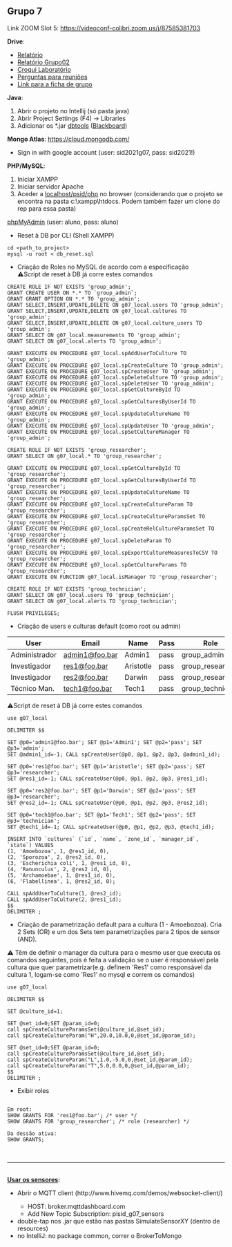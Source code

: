 ## Grupo 7
Link ZOOM Slot 5: https://videoconf-colibri.zoom.us/j/87585381703

**Drive**:<br/>
- [Relatório](https://docs.google.com/document/d/1F14r7k54XJ3Kmzq6IZxJsG_Xur3vkzZY/edit)<br/>
- [Relatório Grupo02](https://docs.google.com/document/d/1SCfdpyMIYwfB00AgGP9rdt_9Ycls6vsEastxUZjk_HM/edit?usp=sharing)
- [Croqui Laboratório](https://docs.google.com/document/d/1Lv8bhDtPm4bYxZKTBfCdPttEHuGRpBRA/edit)<br/>
- [Perguntas para reuniões](https://docs.google.com/document/d/1m1g19S2wEBp_5jOAlmTetTr329ICJ58XwlmQ7cQJcI4/edit?usp=sharing)<br/>
- [Link para a ficha de grupo](https://drive.google.com/file/d/1HMAvvbRs9QXDj8qZwiOb9Uf7KmsjCt36/view?usp=sharing)<br>

**Java**:
1. Abrir o projeto no Intellij (só pasta java)
2. Abrir Project Settings (F4) -> Libraries
3. Adicionar os *.jar [dbtools](https://drive.google.com/drive/folders/1EONx7NXCGDmnfU55PpnrQfEw2xk_ei0T?usp=sharing) ([Blackboard](https://e-learning.iscte-iul.pt/webapps/blackboard/content/listContent.jsp?course_id=_13125_1&content_id=_120562_1))

**Mongo Atlas**: https://cloud.mongodb.com/ <br/> 
 - Sign in with google account (user: sid2021g07, pass: sid2021!)

**PHP/MySQL**:<br/>
1. Iniciar XAMPP
2. Iniciar servidor Apache
3. Aceder a [localhost/psid/php](http://localhost/psid/php) no browser (considerando que o projeto se encontra na pasta c:\xampp\htdocs. Podem também fazer um clone do rep para essa pasta)

[phpMyAdmin](http://194.210.86.10/phpmyadmin/db_structure.php?server=1&db=aluno_g07) (user: aluno, pass: aluno)

- Reset à DB por CLI (Shell XAMPP)
```
cd <path_to_project>
mysql -u root < db_reset.sql
```

- Criação de Roles no MySQL de acordo com a especificação  
⚠️Script de reset à DB já corre estes comandos
```mysql
CREATE ROLE IF NOT EXISTS 'group_admin';
GRANT CREATE USER ON *.* TO `group_admin`;
GRANT GRANT OPTION ON *.* TO 'group_admin';
GRANT SELECT,INSERT,UPDATE,DELETE ON g07_local.users TO 'group_admin';
GRANT SELECT,INSERT,UPDATE,DELETE ON g07_local.cultures TO 'group_admin';
GRANT SELECT,INSERT,UPDATE,DELETE ON g07_local.culture_users TO 'group_admin';
GRANT SELECT ON g07_local.measurements TO 'group_admin';
GRANT SELECT ON g07_local.alerts TO 'group_admin';

GRANT EXECUTE ON PROCEDURE g07_local.spAddUserToCulture TO 'group_admin';
GRANT EXECUTE ON PROCEDURE g07_local.spCreateCulture TO 'group_admin';
GRANT EXECUTE ON PROCEDURE g07_local.spCreateUser TO 'group_admin';
GRANT EXECUTE ON PROCEDURE g07_local.spDeleteCulture TO 'group_admin';
GRANT EXECUTE ON PROCEDURE g07_local.spDeleteUser TO 'group_admin';
GRANT EXECUTE ON PROCEDURE g07_local.spGetCultureById TO 'group_admin';
GRANT EXECUTE ON PROCEDURE g07_local.spGetCulturesByUserId TO 'group_admin';
GRANT EXECUTE ON PROCEDURE g07_local.spUpdateCultureName TO 'group_admin';
GRANT EXECUTE ON PROCEDURE g07_local.spUpdateUser TO 'group_admin';
GRANT EXECUTE ON PROCEDURE g07_local.spSetCultureManager TO 'group_admin';

CREATE ROLE IF NOT EXISTS 'group_researcher';
GRANT SELECT ON g07_local.* TO 'group_researcher';

GRANT EXECUTE ON PROCEDURE g07_local.spGetCultureById TO 'group_researcher';
GRANT EXECUTE ON PROCEDURE g07_local.spGetCulturesByUserId TO 'group_researcher';
GRANT EXECUTE ON PROCEDURE g07_local.spUpdateCultureName TO 'group_researcher';
GRANT EXECUTE ON PROCEDURE g07_local.spCreateCultureParam TO 'group_researcher';
GRANT EXECUTE ON PROCEDURE g07_local.spCreateCultureParamsSet TO 'group_researcher';
GRANT EXECUTE ON PROCEDURE g07_local.spCreateRelCultureParamsSet TO 'group_researcher';
GRANT EXECUTE ON PROCEDURE g07_local.spDeleteParam TO 'group_researcher';
GRANT EXECUTE ON PROCEDURE g07_local.spExportCultureMeasuresToCSV TO 'group_researcher';
GRANT EXECUTE ON PROCEDURE g07_local.spGetCultureParams TO 'group_researcher';
GRANT EXECUTE ON FUNCTION g07_local.isManager TO 'group_researcher';

CREATE ROLE IF NOT EXISTS 'group_technician';
GRANT SELECT ON g07_local.users TO 'group_technician';
GRANT SELECT ON g07_local.alerts TO 'group_technician';

FLUSH PRIVILEGES;
```
- Criação de users e culturas default (como root ou admin)  

|User          |Email          |Name        |Pass |Role             | 
|--------------|---------------|------------|-----|-----------------| 
|Administrador |admin1@foo.bar |Admin1      |pass |group_admin      | 
|Investigador  |res1@foo.bar   |Aristotle   |pass |group_researcher | 
|Investigador  |res2@foo.bar   |Darwin      |pass |group_researcher | 
|Técnico Man.  |tech1@foo.bar  |Tech1       |pass |group_technician | 
  
⚠️Script de reset à DB já corre estes comandos
```mysql
use g07_local

DELIMITER $$

SET @p0='admin1@foo.bar'; SET @p1='Admin1'; SET @p2='pass'; SET @p3='admin'; 
SET @admin1_id=-1; CALL spCreateUser(@p0, @p1, @p2, @p3, @admin1_id);

SET @p0='res1@foo.bar'; SET @p1='Aristotle'; SET @p2='pass'; SET @p3='researcher'; 
SET @res1_id=-1; CALL spCreateUser(@p0, @p1, @p2, @p3, @res1_id);

SET @p0='res2@foo.bar'; SET @p1='Darwin'; SET @p2='pass'; SET @p3='researcher'; 
SET @res2_id=-1; CALL spCreateUser(@p0, @p1, @p2, @p3, @res2_id);

SET @p0='tech1@foo.bar'; SET @p1='Tech1'; SET @p2='pass'; SET @p3='technician'; 
SET @tech1_id=-1; CALL spCreateUser(@p0, @p1, @p2, @p3, @tech1_id);

INSERT INTO `cultures` (`id`, `name`, `zone_id`, `manager_id`, `state`) VALUES
(1, 'Amoebozoa', 1, @res1_id, 0),
(2, 'Sporozoa', 2, @res2_id, 0),
(3, 'Escherichia coli', 1, @res1_id, 0),
(4, 'Ranunculus', 2, @res2_id, 0),
(5, 'Archamoebae', 1, @res1_id, 0),
(6, 'Flabellinea', 1, @res2_id, 0);

CALL spAddUserToCulture(1, @res2_id);
CALL spAddUserToCulture(2, @res1_id);
$$
DELIMITER ;
```

- Criação de parametrização default para a cultura (1 - Amoebozoa). Cria 2 Sets (OR) e um dos Sets tem parametrizações para 2 tipos de sensor (AND).
 
:warning: Têm de definir o manager da cultura para o mesmo user que executa os comandos seguintes, pois é feita a validação se o user é responsável pela cultura que quer parametrizar(e.g. definem 'Res1' como responsável da cultura 1, logam-se como 'Res1' no mysql e correm os comandos)  

```mysql
use g07_local

DELIMITER $$

SET @culture_id=1;

SET @set_id=0;SET @param_id=0; 
call spCreateCultureParamsSet(@culture_id,@set_id); 
call spCreateCultureParam("H",20.0,10.0,0,@set_id,@param_id);

SET @set_id=0;SET @param_id=0; 
call spCreateCultureParamsSet(@culture_id,@set_id);
call spCreateCultureParam("L",1.0,-5.0,0,@set_id,@param_id);
call spCreateCultureParam("T",5.0,0.0,0,@set_id,@param_id);
$$
DELIMITER ;
```

- Exibir roles
```mysql

Em root:
SHOW GRANTS FOR 'res1@foo.bar'; /* user */
SHOW GRANTS FOR 'group_researcher'; /* role (researcher) */

Da dessão ativa:
SHOW GRANTS;
```

<br>
<hr>
<br>
<strong><u>Usar os sensores</u>:</strong>
<ul>
 <li>Abrir o MQTT client (http://www.hivemq.com/demos/websocket-client/)</li>
   <ul>
    <li>HOST: broker.mqttdashboard.com</li>
    <li>Add New Topic Subscription: pisid_g07_sensors</li>
   </ul>
 <li>double-tap nos .jar que estão nas pastas SimulateSensorXY (dentro de resources)</li>
 <li>no IntelliJ: no package common, correr o BrokerToMongo</li>
</ul>

